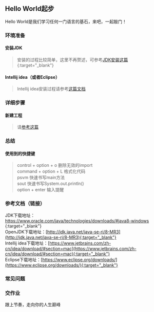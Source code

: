 ## Hello World起步

Hello World是我们学习任何一门语言的基石，来吧，一起敲门！  

### 环境准备    
#### 安装JDK  
> 安装的过程比较简单，这里不再赘述，可参考[JDK安装这篇](https://www.cnblogs.com/zll-wyf/p/15095664.html){:target="_blank"}  
#### Intellij idea（或者Eclipse） 
> Intellij idea安装过程请参考[这篇文档](url)  

### 详细步骤  
#### 新建工程  
> 请[参考这篇](url)
### 总结  
#### 使用到的快捷键  
> control + option + o 删除无效的import   
command + option + L 格式化代码  
psvm 快速书写main方法  
sout 快速书写System.out.println()  
option + enter 输入提醒  



### 参考文档（链接）  
JDK下载地址：[https://www.oracle.com/java/technologies/downloads/#java8-windows ](https://www.oracle.com/java/technologies/downloads/#java8-windows){:target="_blank"}  
OpenJDK下载地址：[http://jdk.java.net/java-se-ri/8-MR3](http://jdk.java.net/java-se-ri/8-MR3){:target="_blank"}    
Intellij idea下载地址：[https://www.jetbrains.com/zh-cn/idea/download/#section=mac](https://www.jetbrains.com/zh-cn/idea/download/#section=mac){:target="_blank"}    
Eclipse下载地址：[https://www.eclipse.org/downloads/](https://www.eclipse.org/downloads/){:target="_blank"}     

### 常见问题  
### 交作业  
跟上节奏，走向你的人生巅峰 
